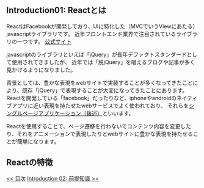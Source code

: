## Introduction01: Reactとは
ReactはFacebookが開発しており、UIに特化した（MVCでいうViewにあたる）javascriptライブラリです。
近年フロントエンド業界で注目されているライブラリの一つです。
[公式サイト](https://facebook.github.io/react/)

javascriptのライブラリといえば「jQuery」が長年デファクトスタンダードとして使用されてきましたが、
近年では「脱jQuery」を唱えるブログや記事が多く見かけるようになりました。

背景としては、豊かな表現をwebサイトで実装することが多くなってきたことにより、既存「jQuery」で表現することが大変になってきたことにあります。
Reactを開発している「facebook」だったりなど、iphoneやandroidのネイティブアプリに近い表現を持たせたwebサービスでよく使われており、
それらを[シングルページアプリケーション（後述）](introduction05_single_page_application.md)といいます。

Reactを使用することで、ページ遷移を行わないでコンテンツ内容を変更したり、それをアニメーションで表現したりとwebサイトに豊かな表現を持たせることが簡単になります。

## Reactの特徴



<span align="left">[<< 目次](../README.md)</span>
<span align="right">[Introduction 02: 前提知識 >>](introduction02_prior_knowledge.md)</span>
